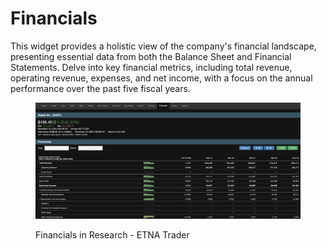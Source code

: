 # Financials

This widget provides a holistic view of the company's financial landscape, presenting essential data from both the Balance Sheet and Financial Statements. Delve into key financial metrics, including total revenue, operating revenue, expenses, and net income, with a focus on the annual performance over the past five fiscal years.

<figure><img src="../../../../.gitbook/assets/Screenshot 2023-11-13 at 10.42.47.png" alt=""><figcaption><p>Financials in Research - ETNA Trader</p></figcaption></figure>
